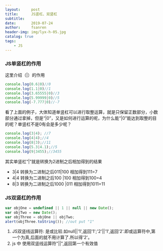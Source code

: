 ```yaml
---
layout:     post
title:      JS竖杠、双竖杠
subtitle:   
date:       2019-07-24
author:     fsanren
header-img: img/lyx-h-05.jpg
catalog: true
tags:
    - JS
---
```


### JS单竖杠的作用

这里介绍（|）的作用

```JavaScript
console.log(0.6|0)//0
console.log(1.1|0)//1
console.log(3.65555|0)//3
console.log(5.99999|0)//5
console.log(-7.777|0)//-7
```

看了上面的例子，大体知道单竖杠可以进行取整运算，就是只保留正数部分，小数部分通过拿掉，但是“|0”，又是如何进行运算的呢，为什么能“|0”能达到取整的目的呢？单竖杠不是0有会是多少呢？

```JavaScript
console.log(3|4); //7
console.log(4|4);//4
console.log(8|3);//11
console.log(5.3|4.1);//5
console.log(9|3455);//3455
```

其实单竖杠“|”就是转换为2进制之后相加得到的结果

- 3|4 
转换为二进制之后011|100 相加得到111=7 
- 4|4 
转换为二进制之后100 |100 相加得到100=4 
- 8|3 
转换为二进制之后1000 |011 相加得到1011=11

### JS双竖杠的作用

```JavaScript
var objOne = undefined || 1 || null || new Date();
var objTwo = new Date();
var objThree = objOne || objTwo;
alert(objThree.toString()); //out put "1"
```


1. JS双竖线运算符: 是或比较.如null||'1',返回'1';'2'||'1',返回'2'.即或运算符中,第一个为真,后面的就不用计算了.所以得'2'。
2. js 中 使用双竖线运算符"||",返回第一个有效值


